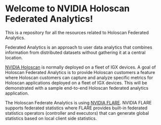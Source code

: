 # Welcome to NVIDIA Holoscan Federated Analytics!

This is a repository for all the resources related to Holoscan Federated Analytics.

Federated Analytics is an approach to user data analytics that combines information from distributed datasets without gathering it at a central location.

[NVIDIA Holoscan](https://www.nvidia.com/en-in/clara/holoscan/) is normally deployed on a fleet of IGX devices. A goal of Holoscan Federated Analytics is to provide Holoscan customers a feature where Holoscan customers can capture and analyze specific metrics for Holoscan applications deployed on a fleet of IGX devices. This will be demonstrated with a sample end-to-end Holoscan federated analytics application.

The Holoscan Federate Analytics is using [NVIDIA FLARE](https://github.com/NVIDIA/NVFlare). NVIDIA FLARE supports federated statistics where FLARE provides built-in federated statistics operators (controller and executors) that can generate global statistics based on local client side statistics.
